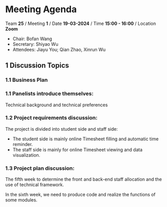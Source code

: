 # Meeting Agenda

Team **25** / Meeting **1** / Date **19-03-2024** / Time **15:00 - 16:00** / Location **Zoom**

- Chair: Bofan Wang
- Secretary: Shiyao Wu
- Attendees: Jiayu You; Qian Zhao, Xinrun Wu

## 1 Discussion Topics

### 1.1 Business Plan

### 1.1  Panelists introduce themselves:
Technical background and technical preferences 
 
### 1.2  Project requirements discussion:
The project is divided into student side and staff side:
- The student side is mainly online Timesheet filling and automatic time reminder.
- The staff side is mainly for online Timesheet viewing and data visualization.

### 1.3 Project plan discussion:
The fifth week to determine the front and back-end staff allocation and the use of technical framework.

In the sixth week, we need to produce code and realize the functions of some modules.
